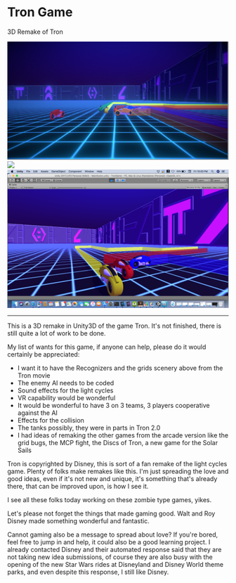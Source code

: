 # Tron Game
<h>3D Remake of Tron</h>

<img src="https://github.com/GuardianCherubimJohn/TronGame/blob/master/Screen%20Shot%202018-01-05%20at%2011.30.33%20AM.png" />
<img src="https://github.com/GuardianCherubimJohn/TronGame/blob/master/Screen%20Shot%202017-12-29%20at%2011.21.45%20PM.png" />
<img src="https://github.com/GuardianCherubimJohn/TronGame/blob/master/Screen%20Shot%202017-12-29%20at%2010.00.59%20PM.png" />
<hr>

This is a 3D remake in Unity3D of the game Tron. It's not finished, there is still quite a lot of work to be done.

My list of wants for this game, if anyone can help, please do it would certainly be appreciated:

- I want it to have the Recognizers and the grids scenery above from the Tron movie
- The enemy AI needs to be coded
- Sound effects for the light cycles
- VR capability would be wonderful
- It would be wonderful to have 3 on 3 teams, 3 players cooperative against the AI 
- Effects for the collision
- The tanks possibly, they were in parts in Tron 2.0
- I had ideas of remaking the other games from the arcade version like the grid bugs, the MCP fight, the Discs of Tron, a new game for the Solar Sails

Tron is copyrighted by Disney, this is sort of a fan remake of the light cycles game. Plenty of folks make remakes like this. I'm just spreading the love and good ideas, even if it's not new and unique, it's something that's already there, that can be improved upon, is how I see it. 

I see all these folks today working on these zombie type games, yikes. 

Let's please not forget the things that made gaming good. Walt and Roy Disney made something wonderful and fantastic. 

Cannot gaming also be a message to spread about love? If you're bored, feel free to jump in and help, it could also be a good learning project. I already contacted Disney and their automated response said that they are not taking new idea submissions, of course they are also busy with the opening of the new Star Wars rides at Disneyland and Disney World theme parks, and even despite this response, I still like Disney. 

